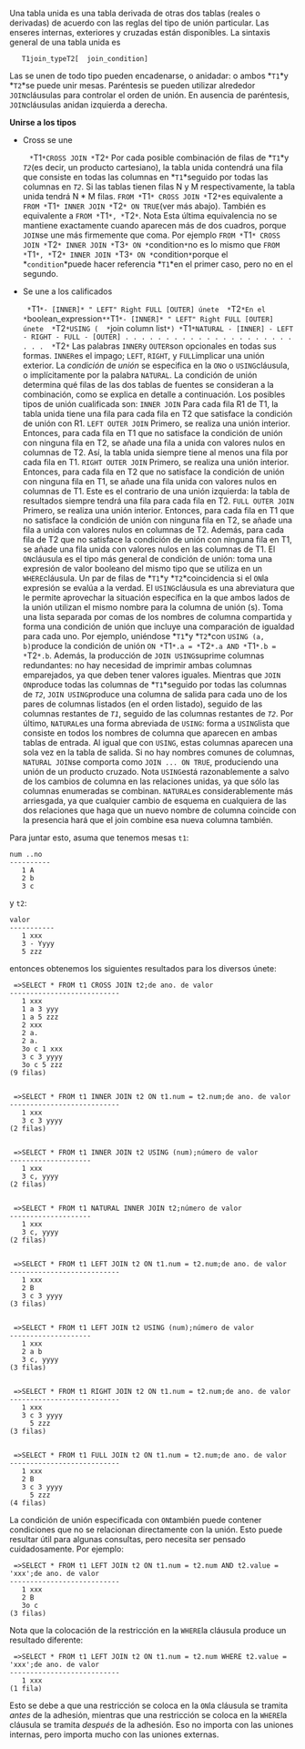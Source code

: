 Una tabla unida es una tabla derivada de otras dos tablas (reales o  derivadas) de acuerdo con las reglas del tipo de unión particular. Las  enseres internas, exteriores y cruzadas están disponibles. La sintaxis  general de una tabla unida es

```
   T1join_typeT2[  join_condition]
```

Las se unen de todo tipo pueden encadenarse, o anidadar: o ambos  *`T1`*y  *`T2`*se puede unir mesas. Paréntesis se pueden utilizar alrededor  `JOIN`cláusulas para controlar el orden de unión. En ausencia de paréntesis,  `JOIN`cláusulas anidan izquierda a derecha.

**Unirse a los tipos**

- Cross se une  

  ​            ` *`T1`*CROSS JOIN *`T2`*`            Por cada posible combinación de filas de  *`T1`*y  *`T2`*(es decir, un producto cartesiano), la tabla unida contendrá una fila que consiste en todas las columnas en  *`T1`*seguido por todas las columnas en *`T2`*. Si las tablas tienen filas N y M respectivamente, la tabla unida tendrá N * M filas.             `FROM *`T1`* CROSS JOIN *`T2`*`es equivalente a  `FROM *`T1`* INNER JOIN *`T2`* ON TRUE`(ver más abajo). También es equivalente a `FROM *`T1`*, *`T2`*`.                          Nota              Esta última equivalencia no se mantiene exactamente cuando aparecen más de dos cuadros, porque  `JOIN`se une más firmemente que coma. Por ejemplo  `FROM *`T1`* CROSS JOIN *`T2`* INNER JOIN *`T3`* ON *`condition`*`no es lo mismo que  `FROM *`T1`*, *`T2`* INNER JOIN *`T3`* ON *`condition`*`porque el  *`condition`*puede hacer referencia  *`T1`*en el primer caso, pero no en el segundo.                      

- Se une a los calificados  

  ​            ` *`T1`*- [INNER]* " LEFT" Right FULL [OUTER] únete  *`T2`*En el  *`boolean_expression`**`T1`*- [INNER]* " LEFT" Right FULL [OUTER] únete  *`T2`*USING (  *`join column list`*) *`T1`*NATURAL - [INNER] - LEFT - RIGHT - FULL - [OUTER] . . . . . . . . . . . . . . . . . . . . . . . .  *`T2`*`            Las palabras  `INNER`y  `OUTER`son opcionales en todas sus formas.  `INNER`es el impago; `LEFT`, `RIGHT`, y  `FULL`implicar una unión exterior.            La *condición* de *unión* se especifica en la  `ON`o o  `USING`cláusula, o implícitamente por la palabra `NATURAL`. La condición de unión determina qué filas de las dos tablas de fuentes se consideran a la combinación, como se explica en detalle a continuación.            Los posibles tipos de unión cualificada son:                                          `INNER JOIN`                                  Para cada fila R1 de T1, la tabla unida tiene una fila para cada fila en T2 que satisface la condición de unión con R1.                                `LEFT OUTER JOIN`                                    Primero, se realiza una unión interior. Entonces,  para cada fila en T1 que no satisface la condición de unión con ninguna  fila en T2, se añade una fila a unida con valores nulos en columnas de  T2. Así, la tabla unida siempre tiene al menos una fila por cada fila en T1.                                `RIGHT OUTER JOIN`                                    Primero, se realiza una unión interior. Entonces,  para cada fila en T2 que no satisface la condición de unión con ninguna  fila en T1, se añade una fila unida con valores nulos en columnas de T1. Este es el contrario de una unión izquierda: la tabla de resultados  siempre tendrá una fila para cada fila en T2.                                `FULL OUTER JOIN`                                  Primero, se realiza una unión interior. Entonces,  para cada fila en T1 que no satisface la condición de unión con ninguna  fila en T2, se añade una fila a unida con valores nulos en columnas de  T2. Además, para cada fila de T2 que no satisface la condición de unión  con ninguna fila en T1, se añade una fila unida con valores nulos en las columnas de T1.                                                      El  `ON`cláusula es el tipo más general de condición de unión: toma una expresión de  valor booleano del mismo tipo que se utiliza en un  `WHERE`cláusula. Un par de filas de  *`T1`*y  *`T2`*coincidencia si el  `ON`la expresión se evalúa a la verdad.            El  `USING`cláusula es una abreviatura que le permite aprovechar la situación específica en la que ambos lados de la unión utilizan el mismo nombre para la columna de unión (s). Toma una lista separada por comas de los nombres de  columna compartida y forma una condición de unión que incluye una  comparación de igualdad para cada uno. Por ejemplo, uniéndose  *`T1`*y  *`T2`*con  `USING (a, b)`produce la condición de unión `ON *`T1`*.a = *`T2`*.a AND *`T1`*.b = *`T2`*.b`.            Además, la producción de  `JOIN USING`suprime columnas redundantes: no hay necesidad de imprimir ambas columnas  emparejados, ya que deben tener valores iguales. Mientras que  `JOIN ON`produce todas las columnas de  *`T1`*seguido por todas las columnas de *`T2`*,  `JOIN USING`produce una columna de salida para cada uno de los pares de columnas listados  (en el orden listado), seguido de las columnas restantes de *`T1`*, seguido de las columnas restantes de *`T2`*.              Por último,  `NATURAL`es una forma abreviada de `USING`: forma a  `USING`lista que consiste en todos los nombres de columna que aparecen en ambas tablas de entrada. Al igual que con `USING`, estas columnas aparecen una sola vez en la tabla de salida. Si no hay nombres comunes de columnas,  `NATURAL JOIN`se comporta como `JOIN ... ON TRUE`, produciendo una unión de un producto cruzado.                          Nota               `USING`está razonablemente a salvo de los cambios de columna en las relaciones  unidas, ya que sólo las columnas enumeradas se combinan.  `NATURAL`es considerablemente más arriesgada, ya que cualquier cambio de esquema en cualquiera de las dos relaciones que haga que un nuevo nombre de  columna coincide con la presencia hará que el join combine esa nueva  columna también.                      

Para juntar esto, asuma que tenemos mesas `t1`:

```
num ..no
----------
   1 A
   2 b
   3 c
```

y `t2`:

```
valor
-----------
   1 xxx
   3 - Yyyy
   5 zzz
```

entonces obtenemos los siguientes resultados para los diversos únete:

```
 =>SELECT * FROM t1 CROSS JOIN t2;de ano. de valor
---------------------------
   1 xxx
   1 a 3 yyy
   1 a 5 zzz
   2 xxx
   2 a.
   2 a.
   3o c 1 xxx
   3 c 3 yyyy
   3o c 5 zzz
(9 filas) 


 =>SELECT * FROM t1 INNER JOIN t2 ON t1.num = t2.num;de ano. de valor
---------------------------
   1 xxx
   3 c 3 yyyy
(2 filas) 


 =>SELECT * FROM t1 INNER JOIN t2 USING (num);número de valor
--------------------
   1 xxx
   3 c, yyyy
(2 filas) 


 =>SELECT * FROM t1 NATURAL INNER JOIN t2;número de valor
--------------------
   1 xxx
   3 c, yyyy
(2 filas) 


 =>SELECT * FROM t1 LEFT JOIN t2 ON t1.num = t2.num;de ano. de valor
---------------------------
   1 xxx
   2 B
   3 c 3 yyyy
(3 filas) 


 =>SELECT * FROM t1 LEFT JOIN t2 USING (num);número de valor
--------------------
   1 xxx
   2 a b
   3 c, yyyy
(3 filas) 


 =>SELECT * FROM t1 RIGHT JOIN t2 ON t1.num = t2.num;de ano. de valor
---------------------------
   1 xxx
   3 c 3 yyyy
     5 zzz
(3 filas) 


 =>SELECT * FROM t1 FULL JOIN t2 ON t1.num = t2.num;de ano. de valor
---------------------------
   1 xxx
   2 B
   3 c 3 yyyy
     5 zzz
(4 filas)
```

La condición de unión especificada con  `ON`también puede contener condiciones que no se relacionan directamente con la  unión. Esto puede resultar útil para algunas consultas, pero necesita  ser pensado cuidadosamente. Por ejemplo:

```
 =>SELECT * FROM t1 LEFT JOIN t2 ON t1.num = t2.num AND t2.value = 'xxx';de ano. de valor
---------------------------
   1 xxx
   2 B
   3o c
(3 filas)
```

Nota que la colocación de la restricción en la  `WHERE`la cláusula produce un resultado diferente:

```
 =>SELECT * FROM t1 LEFT JOIN t2 ON t1.num = t2.num WHERE t2.value = 'xxx';de ano. de valor
---------------------------
   1 xxx
(1 fila)
```

Esto se debe a que una restricción se coloca en la  `ON`la cláusula se tramita *antes* de la adhesión, mientras que una restricción se coloca en la  `WHERE`la cláusula se tramita *después* de la adhesión. Eso no importa con las uniones internas, pero importa mucho con las uniones externas.